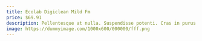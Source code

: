 ```yaml
---
title: Ecolab Digiclean Mild Fm
price: $69.91
description: Pellentesque at nulla. Suspendisse potenti. Cras in purus eu magna vulputate luctus.
image: https://dummyimage.com/1000x600/000000/fff.png
---
```

